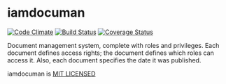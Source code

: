 # iamdocuman

[![Code Climate](https://codeclimate.com/github/andela-iamao/documan/badges/gpa.svg)](https://codeclimate.com/github/andela-iamao/documan) [![Build Status](https://travis-ci.org/andela-iamao/iamdocuman.svg?branch=development)](https://travis-ci.org/andela-iamao/iamdocuman)
[![Coverage Status](https://coveralls.io/repos/github/andela-iamao/iamdocuman/badge.svg?branch=development)](https://coveralls.io/github/andela-iamao/iamdocuman?branch=development)

Document management system, complete with roles and privileges. Each document defines access rights; the document defines which roles can access it. Also, each document specifies the date it was published.

iamdocuman is [MIT LICENSED](https://github.com/andela-iamao/documan/blob/production/LICENSE)
